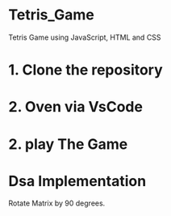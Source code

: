 # Tetris_Game
Tetris Game using JavaScript, HTML and CSS

# 1. Clone the repository
# 2. Oven via VsCode
# 2. play The Game

# Dsa Implementation 
  Rotate Matrix by 90 degrees.
